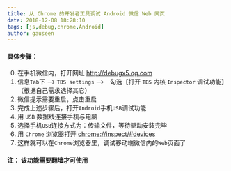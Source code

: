 ```yaml
---
title: 从 Chrome 的开发者工具调试 Android 微信 Web 网页
date: 2018-12-08 18:28:10
tags: [js,debug,chrome,Android]
author: gauseen
---
```


#### 具体步骤：
0. 在手机微信内，打开网址 http://debugx5.qq.com
1. 信息`Tab`下 --> `TBS settings` -->　勾选【打开 `TBS` 内核 `Inspector` 调试功能】（根据自己需求选择其它）
2. 微信提示需要重启，点击重启
3. 完成上述步骤后，打开`Android`手机`USB`调试功能
4. 用 `USB` 数据线连接手机与电脑
5.  选择手机`USB`连接方式为：传输文件，等待驱动安装完毕
6. 用 `Chrome` 浏览器打开 [chrome://inspect/#devices](chrome://inspect/#devices)
7. 这样就可以在`Chrome`浏览器里，调试移动端微信内的`Web`页面了

#### 注： 该功能需要翻墙才可使用